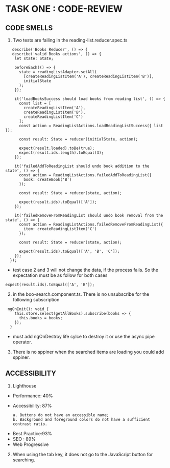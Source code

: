 # TASK ONE : CODE-REVIEW

## CODE SMELLS

1. Two tests are failing in the reading-list.reducer.spec.ts

```
   describe('Books Reducer', () => {
   describe('valid Books actions', () => {
    let state: State;

    beforeEach(() => {
      state = readingListAdapter.setAll(
        [createReadingListItem('A'), createReadingListItem('B')],
        initialState
      );
    });

    it('loadBooksSuccess should load books from reading list', () => {
      const list = [
        createReadingListItem('A'),
        createReadingListItem('B'),
        createReadingListItem('C')
      ];
      const action = ReadingListActions.loadReadingListSuccess({ list });

      const result: State = reducer(initialState, action);

      expect(result.loaded).toBe(true);
      expect(result.ids.length).toEqual(3);
    });

    it('failedAddToReadingList should undo book addition to the state', () => {
      const action = ReadingListActions.failedAddToReadingList({
        book: createBook('B')
      });

      const result: State = reducer(state, action);

      expect(result.ids).toEqual(['A']);
    });

    it('failedRemoveFromReadingList should undo book removal from the state', () => {
      const action = ReadingListActions.failedRemoveFromReadingList({
        item: createReadingListItem('C')
      });

      const result: State = reducer(state, action);

      expect(result.ids).toEqual(['A', 'B', 'C']);
    });
  });
```

- test case 2 and 3 will not change the data, if the process fails. So the expectation must be as follow for both cases

```
expect(result.ids).toEqual(['A', 'B']);
```

2. in the boo-search.component.ts. There is no unsubscribe for the following subscription

```
 ngOnInit(): void {
    this.store.select(getAllBooks).subscribe(books => {
      this.books = books;
    });
  }
```

- must add ngOnDestroy life cylce to destroy it or use the async pipe operator.

3. There is no sppiner when the searched items are loading you could add sppiner.

## ACCESSIBILITY

1. Lighthouse

- Performance: 40%
- Accessibility: 87%

  ```
  a. Buttons do not have an accessible name;
  b. Background and foreground colors do not have a sufficient contrast ratio.
  ```

* Best Practice:93%
* SEO : 89%
* Web Progressive

2. When using the tab key, it does not go to the JavaScript button for searching.
